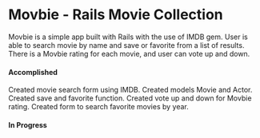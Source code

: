 Movbie - Rails Movie Collection
=================
Movbie is a simple app built with Rails with the use of IMDB gem.
User is able to search movie by name and save or favorite from a list of results.
There is a Movbie rating for each movie, and user can vote up and down.

#### Accomplished
Created movie search form using IMDB.
Created models Movie and Actor.
Created save and favorite function.
Created vote up and down for Movbie rating.
Created form to search favorite movies by year.

#### In Progress
